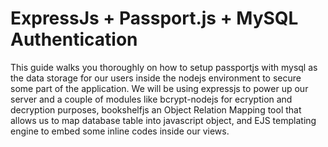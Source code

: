ExpressJs + Passport.js + MySQL Authentication
===========================
This guide walks you thoroughly on how to setup passportjs with mysql as the data storage for our users inside the nodejs environment to secure some part of the application. We will be using expressjs to power up our server and a couple of modules like bcrypt-nodejs for ecryption and decryption purposes, bookshelfjs an Object Relation Mapping tool that allows us to map database table into javascript object, and EJS templating engine to embed some inline codes inside our views.
